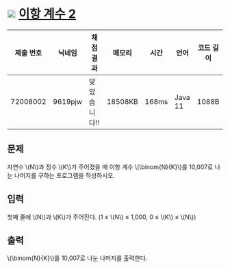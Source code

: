 # <img width="20px"  src="https://d2gd6pc034wcta.cloudfront.net/tier/9.svg" class="solvedac-tier"> [이항 계수 2](https://www.acmicpc.net/problem/11051) 

| 제출 번호 | 닉네임 | 채점 결과 | 메모리 | 시간 | 언어 | 코드 길이 |
|---|---|---|---|---|---|---|
|72008002|9619pjw|맞았습니다!! |18508KB|168ms|Java 11|1088B|

## 문제
<p>자연수 \(N\)과 정수 \(K\)가 주어졌을 때 이항 계수 \(\binom{N}{K}\)를 10,007로 나눈 나머지를 구하는 프로그램을 작성하시오.</p>

## 입력
<p>첫째 줄에 \(N\)과 \(K\)가 주어진다. (1 ≤ \(N\) ≤ 1,000, 0 ≤ \(K\) ≤ \(N\))</p>

## 출력
<p> \(\binom{N}{K}\)를 10,007로 나눈 나머지를 출력한다.</p>

